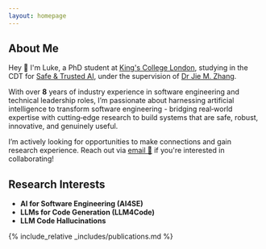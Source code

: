 ```yaml
---
layout: homepage
---
```


## About Me

Hey 👋 I'm Luke, a PhD student at [King's College London](https://www.kcl.ac.uk/), 
studying in the CDT for [Safe & Trusted AI](https://safeandtrustedai.org/), 
under the supervision of [Dr Jie M. Zhang](https://sites.google.com/view/jie-zhang/home).

With over **8** years of industry experience in software engineering and technical leadership roles,
I’m passionate about harnessing artificial intelligence to transform software engineering - 
bridging real‑world expertise with cutting‑edge research to build systems that are safe, 
robust, innovative, and genuinely useful.

I’m actively looking for opportunities to make connections and gain research experience.
Reach out via [email 📨](mailto:lukas.twist@kcl.ac.uk) if you're interested in collaborating!

## Research Interests

- **AI for Software Engineering (AI4SE)**
- **LLMs for Code Generation (LLM4Code)**
- **LLM Code Hallucinations**

{% include_relative _includes/publications.md %}

